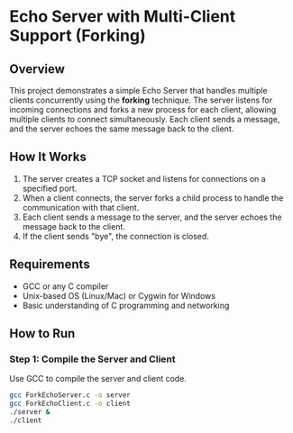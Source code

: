 # Echo Server with Multi-Client Support (Forking)

## Overview
This project demonstrates a simple Echo Server that handles multiple clients concurrently using the **forking** technique. The server listens for incoming connections and forks a new process for each client, allowing multiple clients to connect simultaneously. Each client sends a message, and the server echoes the same message back to the client.

## How It Works
1. The server creates a TCP socket and listens for connections on a specified port.
2. When a client connects, the server forks a child process to handle the communication with that client.
3. Each client sends a message to the server, and the server echoes the message back to the client.
4. If the client sends "bye", the connection is closed.

## Requirements
- GCC or any C compiler
- Unix-based OS (Linux/Mac) or Cygwin for Windows
- Basic understanding of C programming and networking

## How to Run

### Step 1: Compile the Server and Client
Use GCC to compile the server and client code.

```bash
gcc ForkEchoServer.c -o server
gcc ForkEchoClient.c -o client
./server &
./client
